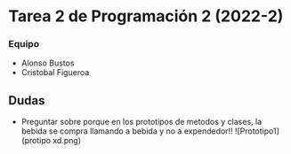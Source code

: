 # Tarea 2 de Programación 2 (2022-2)

### Equipo
* Alonso Bustos
* Cristobal Figueroa
## Dudas
- Preguntar sobre porque en los prototipos de metodos y clases, la bebida se compra llamando a bebida y no a expendedor!!
![Prototipo1](protipo xd.png)
